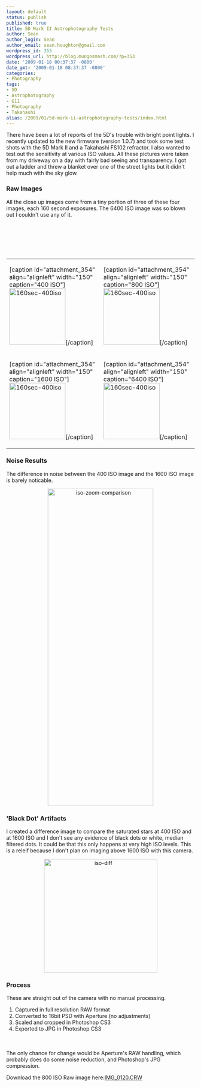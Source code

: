 ```yaml
---
layout: default
status: publish
published: true
title: 5D Mark II Astrophotography Tests
author: Sean
author_login: Sean
author_email: sean.houghton@gmail.com
wordpress_id: 353
wordpress_url: http://blog.mungosmash.com/?p=353
date: '2009-01-18 00:37:37 -0800'
date_gmt: '2009-01-18 08:37:37 -0800'
categories:
- Photography
tags:
- 5D
- Astrophotography
- G11
- Photography
- Takahashi
alias: /2009/01/5d-mark-ii-astrophotography-tests/index.html
---
```

There have been a lot of reports of the 5D's trouble with bright point lights. I recently updated to the new firmware (version 1.0.7) and took some test shots with the 5D Mark II and a Takahashi FS102 refractor. I also wanted to test out the sensitivity at various ISO values. All these pictures were taken from my driveway on a day with fairly bad seeing and transparency. I got out a ladder and threw a blanket over one of the street lights but it didn't help much with the sky glow.

### Raw Images
All the close up images come from a tiny portion of three of these four images, each 160 second exposures. The 6400 ISO image was so blown out I couldn't use any of it.

<table border="0">
<tbody>
<tr>
<td>







[caption id="attachment_354" align="alignleft" width="150" caption="400 ISO"]<a href="{{site.url_root}}/assets/data/2009/01/160sec-400iso.jpg"><img class="size-thumbnail wp-image-354" title="160sec-400iso" src="http://blog.mungosmash.com/wp-content/uploads/2009/01/160sec-400iso-150x150.jpg" alt="160sec-400iso" width="150" height="150" /></a>[/caption]</td>

<td>







[caption id="attachment_354" align="alignleft" width="150" caption="800 ISO"]<a href="{{site.url_root}}/assets/data/2009/01/160sec-800iso.jpg"><img class="size-thumbnail wp-image-354" title="160sec-800iso" src="http://blog.mungosmash.com/wp-content/uploads/2009/01/160sec-800iso-150x150.jpg" alt="160sec-400iso" width="150" height="150" /></a>[/caption]</td><br />
</tr>

<tr>
<td>







[caption id="attachment_354" align="alignleft" width="150" caption="1600 ISO"]<a href="{{site.url_root}}/assets/data/2009/01/160sec-1600iso.jpg"><img class="size-thumbnail wp-image-354" title="160sec-1600iso" src="http://blog.mungosmash.com/wp-content/uploads/2009/01/160sec-1600iso-150x150.jpg" alt="160sec-400iso" width="150" height="150" /></a>[/caption]</td>

<td>







[caption id="attachment_354" align="alignleft" width="150" caption="6400 ISO"]<a href="{{site.url_root}}/assets/data/2009/01/160sec-6400iso.jpg"><img class="size-thumbnail wp-image-354" title="160sec-6400iso" src="http://blog.mungosmash.com/wp-content/uploads/2009/01/160sec-6400iso-150x150.jpg" alt="160sec-400iso" width="150" height="150" /></a>[/caption]</td><br />
</tr><br />
</tbody></table>

### Noise Results
The difference in noise between the 400 ISO image and the 1600 ISO image is barely noticable.

<p style="text-align: center;"><img class="size-full wp-image-359 aligncenter" title="iso-zoom-comparison" src="{{site.url_root}}/assets/data/2009/01/iso-zoom-comparison.jpg" alt="iso-zoom-comparison" width="282" height="846" />


### 'Black Dot' Artifacts

<p style="text-align: left;">I created a difference image to compare the saturated stars at 400 ISO and at 1600 ISO and I don't see any evidence of black dots or white, median filtered dots. It could be that this only happens at very high ISO levels. This is a releif because I don't plan on imaging above 1600 ISO with this camera.


<p style="text-align: center;"><img class="size-full wp-image-358 aligncenter" title="iso-diff" src="{{site.url_root}}/assets/data/2009/01/iso-diff.jpg" alt="iso-diff" width="303" height="303" />


### Process
These are straight out of the camera with no manual processing.

<ol>
<li>Captured in full resolution RAW format</li>
<li>Converted to 16bit PSD with Aperture (no adjustments)</li>
<li>Scaled and cropped in Photoshop CS3</li>
<li>Exported to JPG in Photoshop CS3</li><br />
</ol><br />
The only chance for change would be Aperture's RAW handling, which probably does do some noise reduction, and Photoshop's JPG compression.



Download the 800 ISO Raw image here:<a href="http://blog.mungosmash.com/wp-content/uploads/2009/01/IMG_0120.CR2">IMG_0120.CRW</a>

